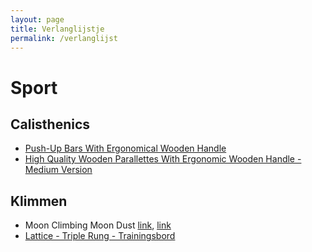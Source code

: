 ```yaml
---
layout: page
title: Verlanglijstje
permalink: /verlanglijst
---
```


# Sport

## Calisthenics

* [Push-Up Bars With Ergonomical Wooden Handle](https://www.pullup-dip.com/push-up-bars)
* [High Quality Wooden Parallettes With Ergonomic Wooden Handle - Medium Version](https://www.pullup-dip.com/wooden-parallettes?number=P-00501)

## Klimmen

* Moon Climbing Moon Dust [link](https://www.bergfreunde.nl/moon-climbing-moon-dust-magnesium/), [link](https://www.klimwinkel.nl/moon-climbing-moon-dust) []()
* [Lattice - Triple Rung - Trainingsbord](https://www.bergfreunde.nl/lattice-triple-rung-trainingsbord/)

